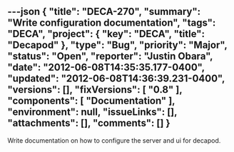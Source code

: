 ---json
{
  "title": "DECA-270",
  "summary": "Write configuration documentation",
  "tags": "DECA",
  "project": {
    "key": "DECA",
    "title": "Decapod"
  },
  "type": "Bug",
  "priority": "Major",
  "status": "Open",
  "reporter": "Justin Obara",
  "date": "2012-06-08T14:35:35.177-0400",
  "updated": "2012-06-08T14:36:39.231-0400",
  "versions": [],
  "fixVersions": [
    "0.8"
  ],
  "components": [
    "Documentation"
  ],
  "environment": null,
  "issueLinks": [],
  "attachments": [],
  "comments": []
}
---
Write documentation on how to configure the server and ui for decapod.

        